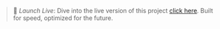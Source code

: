 > 🚀 *Launch Live*: Dive into the live version of this project [click here](https://chaitanya-2305.github.io/Whatsapp_Home_Page/).
>  Built for speed, optimized for the future.
